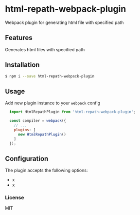 # html-repath-webpack-plugin
Webpack plugin for generating html file with specified path

## Features
Generates html files with specified path

## Installation

```bash
$ npm i --save html-repath-webpack-plugin
```

## Usage

Add new plugin instance to your `webpack` config

```javascript
  import HtmlRepathPlugin from 'html-repath-webpack-plugin';

  const compiler = webpack({
    // ...
    plugins: [
      new HtmlRepathPlugin()
    ]
  });
```

## Configuration
The plugin accepts the following options:

- x
- x


### License
MIT